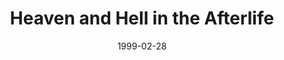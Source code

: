---
layout: message
category: message
series: "From Here To Eternity"
title: "Heaven and Hell in the Afterlife"
date: 1999-02-28
audio-description: "An in-depth look at Heaven and Hell "
audio: ""
audio-title: "Heaven and Hell in the Afterlife"
audio-duration: ":"
---